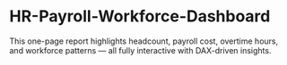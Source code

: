 # HR-Payroll-Workforce-Dashboard
This one-page report highlights headcount, payroll cost, overtime hours, and workforce patterns — all fully interactive with DAX-driven insights.
